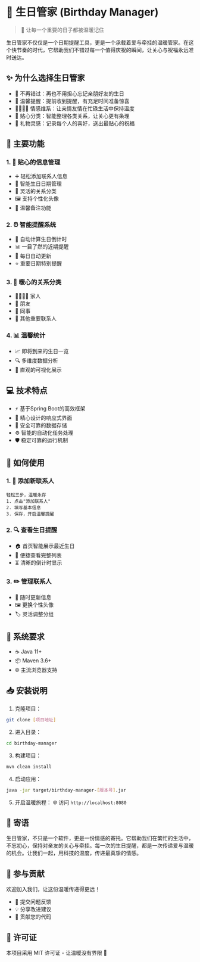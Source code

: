 # 🎂 生日管家 (Birthday Manager)

> 💝 让每一个重要的日子都被温暖记住

生日管家不仅仅是一个日期提醒工具，更是一个承载着爱与牵挂的温暖管家。在这个快节奏的时代，它帮助我们不错过每一个值得庆祝的瞬间，让关心与祝福永远准时送达。

## ✨ 为什么选择生日管家

- 🌟 不再错过：再也不用担心忘记亲朋好友的生日
- 💌 温馨提醒：提前收到提醒，有充足时间准备惊喜
- 👨‍👩‍👧‍👦 情感维系：让亲情友情在忙碌生活中保持温度
- 🎯 贴心分类：智能整理各类关系，让关心更有条理
- 🎁 礼物灵感：记录每个人的喜好，送出最贴心的祝福

## 🚀 主要功能

### 1. 📝 贴心的信息管理
- ➕ 轻松添加联系人信息
- 📅 智能生日日期管理
- 👥 灵活的关系分类
- 🖼️ 支持个性化头像
- 📌 温馨备注功能

### 2. ⏰ 智能提醒系统
- 🔔 自动计算生日倒计时
- 📊 一目了然的近期提醒
- 🌅 每日自动更新
- ⭐ 重要日期特别提醒

### 3. 👥 暖心的关系分类
- 👨‍👩‍👧‍👦 家人
- 🤝 朋友
- 👔 同事
- 💫 其他重要联系人

### 4. 📊 温馨统计
- 📈 即将到来的生日一览
- 🔍 多维度数据分析
- 📱 直观的可视化展示

## 💻 技术特点

- ⚡ 基于Spring Boot的高效框架
- 🎨 精心设计的响应式界面
- 💾 安全可靠的数据存储
- ⚙️ 智能的自动化任务处理
- 🛡️ 稳定可靠的运行机制

## 🎯 如何使用

### 1. 📝 添加新联系人
```
轻松三步，温暖永存
1. 点击"添加联系人"
2. 填写基本信息
3. 保存，开启温馨提醒
```

### 2. 🔍 查看生日提醒
- 🏠 首页智能展示最近生日
- 📅 便捷查看完整列表
- ⏳ 清晰的倒计时显示

### 3. ✏️ 管理联系人
- 📝 随时更新信息
- 🖼️ 更换个性头像
- 🏷️ 灵活调整分组

## 🔧 系统要求

- ☕ Java 11+
- 📦 Maven 3.6+
- 🌐 主流浏览器支持

## 📥 安装说明

1. 克隆项目：
```bash
git clone [项目地址]
```

2. 进入目录：
```bash
cd birthday-manager
```

3. 构建项目：
```bash
mvn clean install
```

4. 启动应用：
```bash
java -jar target/birthday-manager-[版本号].jar
```

5. 开启温暖旅程：
   🌐 访问 `http://localhost:8080`

## 💝 寄语

生日管家，不只是一个软件，更是一份情感的寄托。它帮助我们在繁忙的生活中，不忘初心，保持对亲友的关心与牵挂。每一次的生日提醒，都是一次传递爱与温暖的机会。让我们一起，用科技的温度，传递最真挚的情感。

## 🤝 参与贡献

欢迎加入我们，让这份温暖传递得更远！
- 🐛 提交问题反馈
- 💡 分享改进建议
- 🌟 贡献您的代码

## 📄 许可证

本项目采用 MIT 许可证 - 让温暖没有界限 💫
